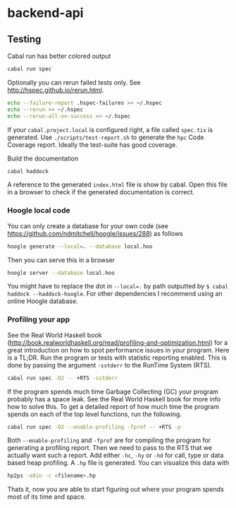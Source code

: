 # backend-api

## Testing

Cabal run has better colored output

```sh
cabal run spec
```

Optionally you can rerun failed tests only. See <http://hspec.github.io/rerun.html>.

```sh
echo --failure-report .hspec-failures >> ~/.hspec
echo --rerun >> ~/.hspec
echo --rerun-all-on-success >> ~/.hspec
```

If your `cabal.project.local` is configured right, a file called `spec.tix` is generated.
Use `./scripts/test-report.sh` to generate the `hpc` Code Coverage report.
Ideally the test-suite has good coverage.

Build the documentation

```sh
cabal haddock
```

A reference to the generated `index.html` file is show by cabal. Open this file
in a browser to check if the generated documentation is correct.

### Hoogle local code

You can only create a database for your own code
(see <https://github.com/ndmitchell/hoogle/issues/288>) as follows

```sh
hoogle generate --local=. --database local.hoo
```

Then you can serve this in a browser

```sh
hoogle server --database local.hoo
```

You might have to replace the dot in `--local=.` by path outputted by
`$ cabal haddock --haddock-hoogle`.
For other dependencies I recommend using an online Hoogle database.

### Profiling your app

See the Real World Haskell book
(<http://book.realworldhaskell.org/read/profiling-and-optimization.html>)
for a great introduction on how to spot performance issues in your program.
Here is a TL;DR. Run the program or tests with statistic reporting enabled.
This is done by passing the argument `-sstderr` to the RunTime System (RTS).

```sh
cabal run spec -O2 -- +RTS -sstderr
```

If the program spends much time Garbage Collecting (GC) your program probably
has a space leak. See the Real World Haskell book for more info how to solve this.
To get a detailed report of how much time the program spends on each of the
top level functions, run the following.

```sh
cabal run spec -O2 --enable-profiling -fprof -- +RTS -p
```

Both `--enable-profiling` and `-fprof` are for compiling the program for generating
a profiling report.
Then we need to pass to the RTS that we actually want such a report.
Add either `-hc`, `-hy` or `-hd` for call, type or data based heap profiling.
A `.hp` file is generated. You can visualize this data with

```sh
hp2ps -e8in -c <filename>.hp
```

Thats it, now you are able to start figuring out where your program spends most of
its time and space.
